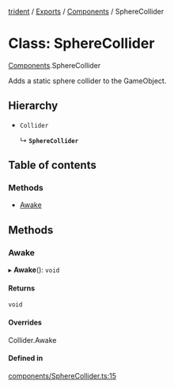 [trident](../README.md) / [Exports](../modules.md) / [Components](../modules/Components.md) / SphereCollider

# Class: SphereCollider

[Components](../modules/Components.md).SphereCollider

Adds a static sphere collider to the GameObject.

## Hierarchy

- `Collider`

  ↳ **`SphereCollider`**

## Table of contents

### Methods

- [Awake](Components.SphereCollider.md#awake)

## Methods

### Awake

▸ **Awake**(): `void`

#### Returns

`void`

#### Overrides

Collider.Awake

#### Defined in

[components/SphereCollider.ts:15](https://github.com/AIFanatic/Trident/blob/61d4a9b/src/components/SphereCollider.ts#L15)
